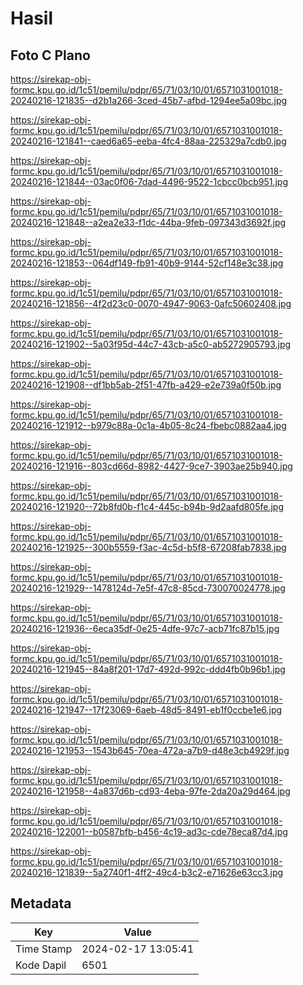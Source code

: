 # Hasil

## Foto C Plano

https://sirekap-obj-formc.kpu.go.id/1c51/pemilu/pdpr/65/71/03/10/01/6571031001018-20240216-121835--d2b1a266-3ced-45b7-afbd-1294ee5a09bc.jpg

https://sirekap-obj-formc.kpu.go.id/1c51/pemilu/pdpr/65/71/03/10/01/6571031001018-20240216-121841--caed6a65-eeba-4fc4-88aa-225329a7cdb0.jpg

https://sirekap-obj-formc.kpu.go.id/1c51/pemilu/pdpr/65/71/03/10/01/6571031001018-20240216-121844--03ac0f06-7dad-4496-9522-1cbcc0bcb951.jpg

https://sirekap-obj-formc.kpu.go.id/1c51/pemilu/pdpr/65/71/03/10/01/6571031001018-20240216-121848--a2ea2e33-f1dc-44ba-9feb-097343d3692f.jpg

https://sirekap-obj-formc.kpu.go.id/1c51/pemilu/pdpr/65/71/03/10/01/6571031001018-20240216-121853--064df149-fb91-40b9-9144-52cf148e3c38.jpg

https://sirekap-obj-formc.kpu.go.id/1c51/pemilu/pdpr/65/71/03/10/01/6571031001018-20240216-121856--4f2d23c0-0070-4947-9063-0afc50602408.jpg

https://sirekap-obj-formc.kpu.go.id/1c51/pemilu/pdpr/65/71/03/10/01/6571031001018-20240216-121902--5a03f95d-44c7-43cb-a5c0-ab5272905793.jpg

https://sirekap-obj-formc.kpu.go.id/1c51/pemilu/pdpr/65/71/03/10/01/6571031001018-20240216-121908--df1bb5ab-2f51-47fb-a429-e2e739a0f50b.jpg

https://sirekap-obj-formc.kpu.go.id/1c51/pemilu/pdpr/65/71/03/10/01/6571031001018-20240216-121912--b979c88a-0c1a-4b05-8c24-fbebc0882aa4.jpg

https://sirekap-obj-formc.kpu.go.id/1c51/pemilu/pdpr/65/71/03/10/01/6571031001018-20240216-121916--803cd66d-8982-4427-9ce7-3903ae25b940.jpg

https://sirekap-obj-formc.kpu.go.id/1c51/pemilu/pdpr/65/71/03/10/01/6571031001018-20240216-121920--72b8fd0b-f1c4-445c-b94b-9d2aafd805fe.jpg

https://sirekap-obj-formc.kpu.go.id/1c51/pemilu/pdpr/65/71/03/10/01/6571031001018-20240216-121925--300b5559-f3ac-4c5d-b5f8-67208fab7838.jpg

https://sirekap-obj-formc.kpu.go.id/1c51/pemilu/pdpr/65/71/03/10/01/6571031001018-20240216-121929--1478124d-7e5f-47c8-85cd-730070024778.jpg

https://sirekap-obj-formc.kpu.go.id/1c51/pemilu/pdpr/65/71/03/10/01/6571031001018-20240216-121936--6eca35df-0e25-4dfe-97c7-acb71fc87b15.jpg

https://sirekap-obj-formc.kpu.go.id/1c51/pemilu/pdpr/65/71/03/10/01/6571031001018-20240216-121945--84a8f201-17d7-492d-992c-ddd4fb0b96b1.jpg

https://sirekap-obj-formc.kpu.go.id/1c51/pemilu/pdpr/65/71/03/10/01/6571031001018-20240216-121947--17f23069-6aeb-48d5-8491-eb1f0ccbe1e6.jpg

https://sirekap-obj-formc.kpu.go.id/1c51/pemilu/pdpr/65/71/03/10/01/6571031001018-20240216-121953--1543b645-70ea-472a-a7b9-d48e3cb4929f.jpg

https://sirekap-obj-formc.kpu.go.id/1c51/pemilu/pdpr/65/71/03/10/01/6571031001018-20240216-121958--4a837d6b-cd93-4eba-97fe-2da20a29d464.jpg

https://sirekap-obj-formc.kpu.go.id/1c51/pemilu/pdpr/65/71/03/10/01/6571031001018-20240216-122001--b0587bfb-b456-4c19-ad3c-cde78eca87d4.jpg

https://sirekap-obj-formc.kpu.go.id/1c51/pemilu/pdpr/65/71/03/10/01/6571031001018-20240216-121839--5a2740f1-4ff2-49c4-b3c2-e71626e63cc3.jpg


## Metadata

| Key        | Value               |
| ---------- | ------------------- |
| Time Stamp | 2024-02-17 13:05:41 |
| Kode Dapil | 6501                |



